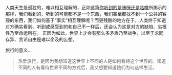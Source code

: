 人类天生是孤独的，难以相互理解的，正如这篇[你听到的是咪咪还是咕噜](https://mp.weixin.qq.com/s/rheMZJEpFTH3V6uxjeuEwg)所揭示的那样，我们看到的、听到的可能都不是一个东西，我们甚至都找不到一个公共的客观的东西，我们如何基于“事实”相互理解呢？而更残酷的地方在于，人类终于知道对方确实看到、听到或感受到的和自己不一样后，还会认为这是对方的缺陷、劣根性乃至命运所在。
正因为如此，世界上才会有那么多矛盾乃至战争，以至于求同存异、言论自由是难以企及的妄想。

旅行的意义...
>热爱旅行，是因为我想知道这世界上不同的人是如何看待这个世界的。知道不同的人有看待世界不同的方式后，我又想要知道她们为何这样生活。